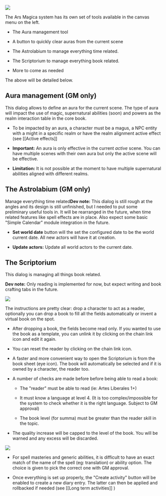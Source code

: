 ![](systems/arm5e/assets/userguide/CanvasMenu.webp)

The Ars Magica system has its own set of tools available in the canvas menu on the left.

-   The Aura management tool
    
-   A button to quickly clear auras from the current scene
    
-   The Astrolabium to manage everything time related.
    
-   The Scriptorium to manage everything book related.
    
-   More to come as needed
    

The above will be detailed below.

## Aura management (GM only)

This dialog allows to define an aura for the current scene. The type of aura will impact the use of magic, supernatural abilities (soon) and powers as the realm interaction table in the core book.

-   To be impacted by an aura, a character must be a magus, a NPC entity with a might in a specific realm or have the realm alignment active effect (see [[Active effects]]
    
-   **Important:** An aura is only effective in the current _active_ scene. You can have multiple scenes with their own aura but only the active scene will be effective.
    
-   **Limitation:** It is not possible at the moment to have multiple supernatural abilities aligned with different realms.
    

## The Astrolabium (GM only)

Manage everything time related**Dev note:** This dialog is still rough at the angles and its design is still unfinished, but I needed to put some preliminary useful tools in. It will be rearranged in the future, when time related features like spell effects are in place. Also expect some basic "Simple Calendar" module integration in the future.

-   **Set world date** button will the set the configured date to be the world current date. All new actors will have it at creation.
    
-   **Update actors:** Update all world actors to the current date.
    

## The Scriptorium

This dialog is managing all things book related.

**Dev note:** Only reading is implemented for now, but expect writing and book crafting tabs in the future.

![](systems/arm5e/assets/userguide/Scriptorium1.webp)

The instructions are pretty clear: drop a character to act as a reader, optionally you can drop a book to fill all the fields automatically or invent a virtual book on the spot.

-   After dropping a book, the fields become read only. If you wanted to use the book as a template, you can unlink it by clicking on the chain link icon and edit it again.
    
-   You can reset the reader by clicking on the chain link icon.
    
-   A faster and more convenient way to open the Scriptorium is from the book sheet (eye icon). The book will automatically be selected and if it is owned by a character, the reader too.
    
-   A number of checks are made before before being able to read a book:
    
    -   The "reader" must be able to read (ie: Artes Liberales 1+)
        
    -   It must know a language at level 4. (It is too complex/impossible for the system to check whether it is the right language. Subject to GM approval)
        
    -   The book level (for summa) must be greater than the reader skill in the topic.
        
-   The quality increase will be capped to the level of the book. You will be warned and any excess will be discarded.
    

![](systems/arm5e/assets/userguide/Scriptorium2.webp)

-   For spell masteries and generic abilities, it is difficult to have an exact match of the name of the spell (eg: translation) or ability option. The choice is given to pick the correct one with GM approval.
    
-   Once everything is set up properly, the "Create activity" button will be enabled to create a new diary entry. The latter can then be applied and rollbacked if needed (see [[Long term activities]] )